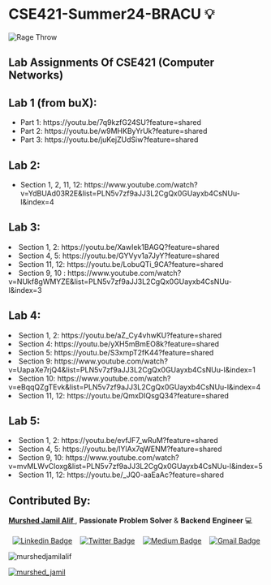 # CSE421-Summer24-BRACU 💡
![Rage Throw](https://media1.tenor.com/m/JBCnBB-6UiwAAAAd/rage-throw.gif)


 



<h2>Lab Assignments Of CSE421 (Computer Networks)</h2>
<h2>Lab 1 (from buX):</h2>

<ul>
  <li>Part 1: https://youtu.be/7q9kzfG24SU?feature=shared</li>
  <li>Part 2: https://youtu.be/w9MHKByYrUk?feature=shared</li>
  <li>Part 3: https://youtu.be/juKejZUdSiw?feature=shared</li>
</ul>

<h2>Lab 2:</h2>
<ul>
  <li>Section 1, 2, 11, 12: https://www.youtube.com/watch?v=YdBUAd03R2E&list=PLN5v7zf9aJJ3L2CgQx0GUayxb4CsNUu-l&index=4</li>
</ul>

<h2>Lab 3:</h2>
 <li>Section 1, 2: https://youtu.be/XawIek1BAGQ?feature=shared</li>
  <li>Section 4, 5: https://youtu.be/GYVyv1a7JyY?feature=shared</li>
  <li>Section 11, 12: https://youtu.be/LobuQTi_9CA?feature=shared</li>
  <li>Section 9, 10 : https://www.youtube.com/watch?v=NUkf8gWMYZE&list=PLN5v7zf9aJJ3L2CgQx0GUayxb4CsNUu-l&index=3</li>
</ul>

<h2>Lab 4:</h2>
 <li>Section 1, 2: https://youtu.be/aZ_Cy4vhwKU?feature=shared</li>
  <li>Section 4: https://youtu.be/yXH5mBmEO8k?feature=shared</li>
  <li>Section 5: https://youtu.be/S3xmpT2fK44?feature=shared</li>
  <li>Section 9: https://www.youtube.com/watch?v=UapaXe7rjQ4&list=PLN5v7zf9aJJ3L2CgQx0GUayxb4CsNUu-l&index=1</li>
  <li>Section 10: https://www.youtube.com/watch?v=eBqqQZgTEvk&list=PLN5v7zf9aJJ3L2CgQx0GUayxb4CsNUu-l&index=4</li>
  <li>Section 11, 12: https://youtu.be/QmxDIQsgQ34?feature=shared</li>
</ul>



<h2>Lab 5:</h2>
 <li>Section 1, 2: https://youtu.be/evfJF7_wRuM?feature=shared</li>
  <li>Section 4, 5: https://youtu.be/IYlAx7qWENM?feature=shared</li>
  <li>Section 9, 10: https://www.youtube.com/watch?v=mvMLWvCloxg&list=PLN5v7zf9aJJ3L2CgQx0GUayxb4CsNUu-l&index=5</li>
  <li>Section 11, 12: https://youtu.be/_JQ0-aaEaAc?feature=shared</li>
</ul>










<h2>Contributed By:</h2>
<a © href="https://github.com/murshedjamilalif"><b> Murshed Jamil Alif </b></a> <a>, 𝐏𝐚𝐬𝐬𝐢𝐨𝐧𝐚𝐭𝐞 𝐏𝐫𝐨𝐛𝐥𝐞𝐦 𝐒𝐨𝐥𝐯𝐞𝐫 & 𝐁𝐚𝐜𝐤𝐞𝐧𝐝 𝐄𝐧𝐠𝐢𝐧𝐞𝐞𝐫 💻</a>
<br>
<br>
<div style="display: flex; justify-content: space-around;">
  <a href="https://www.linkedin.com/in/murshed-jamil-alif/" rel="nofollow">
        <img src="https://img.shields.io/badge/murshedjamilalif-blue?style=flat-square&logo=Linkedin&logoColor=white&link=https://www.linkedin.com/in/murshed-jamil-alif/" alt="Linkedin Badge">
  </a>

  <a href="https://twitter.com/@murshed_jamil" rel="nofollow">
        <img src="https://img.shields.io/badge/-@murshed_jamil-1ca0f1?style=flat-square&labelColor=1ca0f1&logo=twitter&logoColor=white&link=https://twitter.com/@murshed_jamil" alt="Twitter Badge">
  </a>

  <a href="https://medium.com/@murshedjamilalif" rel="nofollow">
        <img src="https://img.shields.io/badge/-@murshedjamilalif-03a57a?style=flat-square&labelColor=000000&logo=Medium&link=https://medium.com/@murshedjamilalif/" alt="Medium Badge">
  </a>

  <a href="mailto:murshedjamilalif@gmail.com">
        <img src="https://img.shields.io/badge/-murshedjamilalif@gmail.com-c14438?style=flat-square&logo=Gmail&logoColor=white&link=mailto:murshedjamilalif@gmail.com" alt="Gmail Badge">
  </a>
</div>

<p align="left"> <img src="https://komarev.com/ghpvc/?username=murshedjamilalif&label=Profile%20views&color=0e75b6&style=flat" alt="murshedjamilalif" /> </p>

<p align="left"> <a href="https://twitter.com/murshed_jamil" target="blank"><img src="https://img.shields.io/twitter/follow/murshed_jamil?logo=twitter&style=for-the-badge" alt="murshed_jamil" /></a> </p>
